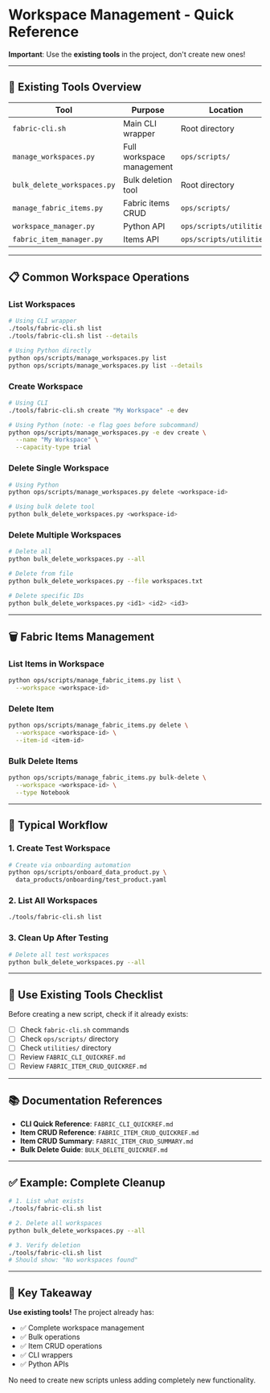 # Workspace Management - Quick Reference

**Important**: Use the **existing tools** in the project, don't create new ones!

---

## 🎯 Existing Tools Overview

| Tool | Purpose | Location |
|------|---------|----------|
| `fabric-cli.sh` | Main CLI wrapper | Root directory |
| `manage_workspaces.py` | Full workspace management | `ops/scripts/` |
| `bulk_delete_workspaces.py` | Bulk deletion tool | Root directory |
| `manage_fabric_items.py` | Fabric items CRUD | `ops/scripts/` |
| `workspace_manager.py` | Python API | `ops/scripts/utilities/` |
| `fabric_item_manager.py` | Items API | `ops/scripts/utilities/` |

---

## 📋 Common Workspace Operations

### List Workspaces
```bash
# Using CLI wrapper
./tools/fabric-cli.sh list
./tools/fabric-cli.sh list --details

# Using Python directly
python ops/scripts/manage_workspaces.py list
python ops/scripts/manage_workspaces.py list --details
```

### Create Workspace
```bash
# Using CLI
./tools/fabric-cli.sh create "My Workspace" -e dev

# Using Python (note: -e flag goes before subcommand)
python ops/scripts/manage_workspaces.py -e dev create \
  --name "My Workspace" \
  --capacity-type trial
```

### Delete Single Workspace
```bash
# Using Python
python ops/scripts/manage_workspaces.py delete <workspace-id>

# Using bulk delete tool
python bulk_delete_workspaces.py <workspace-id>
```

### Delete Multiple Workspaces
```bash
# Delete all
python bulk_delete_workspaces.py --all

# Delete from file
python bulk_delete_workspaces.py --file workspaces.txt

# Delete specific IDs
python bulk_delete_workspaces.py <id1> <id2> <id3>
```

---

## 🗑️ Fabric Items Management

### List Items in Workspace
```bash
python ops/scripts/manage_fabric_items.py list \
  --workspace <workspace-id>
```

### Delete Item
```bash
python ops/scripts/manage_fabric_items.py delete \
  --workspace <workspace-id> \
  --item-id <item-id>
```

### Bulk Delete Items
```bash
python ops/scripts/manage_fabric_items.py bulk-delete \
  --workspace <workspace-id> \
  --type Notebook
```

---

## 🔄 Typical Workflow

### 1. Create Test Workspace
```bash
# Create via onboarding automation
python ops/scripts/onboard_data_product.py \
  data_products/onboarding/test_product.yaml
```

### 2. List All Workspaces
```bash
./tools/fabric-cli.sh list
```

### 3. Clean Up After Testing
```bash
# Delete all test workspaces
python bulk_delete_workspaces.py --all
```

---

## 🎯 Use Existing Tools Checklist

Before creating a new script, check if it already exists:

- [ ] Check `fabric-cli.sh` commands
- [ ] Check `ops/scripts/` directory
- [ ] Check `utilities/` directory
- [ ] Review `FABRIC_CLI_QUICKREF.md`
- [ ] Review `FABRIC_ITEM_CRUD_QUICKREF.md`

---

## 📚 Documentation References

- **CLI Quick Reference**: `FABRIC_CLI_QUICKREF.md`
- **Item CRUD Reference**: `FABRIC_ITEM_CRUD_QUICKREF.md`
- **Item CRUD Summary**: `FABRIC_ITEM_CRUD_SUMMARY.md`
- **Bulk Delete Guide**: `BULK_DELETE_QUICKREF.md`

---

## ✅ Example: Complete Cleanup

```bash
# 1. List what exists
./tools/fabric-cli.sh list

# 2. Delete all workspaces
python bulk_delete_workspaces.py --all

# 3. Verify deletion
./tools/fabric-cli.sh list
# Should show: "No workspaces found"
```

---

## 🚀 Key Takeaway

**Use existing tools!** The project already has:
- ✅ Complete workspace management
- ✅ Bulk operations
- ✅ Item CRUD operations
- ✅ CLI wrappers
- ✅ Python APIs

No need to create new scripts unless adding completely new functionality.
